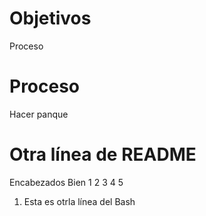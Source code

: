 # Objetivos
Proceso

# Proceso
Hacer panque

# Otra línea de README
Encabezados Bien
1
2
3
4
5

1. Esta es otrla línea del Bash
